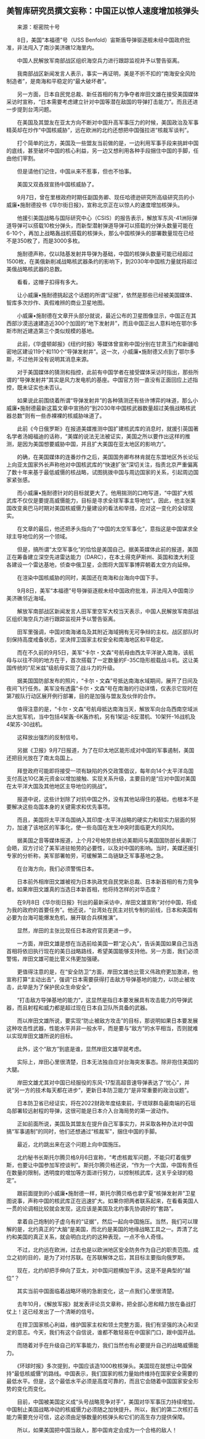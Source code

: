 ## 美智库研究员撰文妄称：中国正以惊人速度增加核弹头
　　来源：枢密院十号

　　8日，美国“本福德”号（USS Benfold）宙斯盾导弹驱逐舰未经中国政府批准，非法闯入了南沙美济礁12海里内。

　　中国人民解放军南部战区组织海空兵力进行跟踪监视并予以警告驱离。

　　我南部战区新闻发言人表示，事实一再证明，美是不折不扣的“南海安全风险制造者”，是南海和平稳定的“最大破坏者”。

　　另一方面，日本自民党总裁、新任首相的有力争夺者岸田文雄在接受美国媒体采访时宣称，“日本需要考虑建立针对中国等潜在敌国的导弹打击能力”。而且还进一步提到台湾问题。

　　在美国及其盟友在亚太方向不断对中国升高军事压力的时候，美国政治及军事精英却在炒作“中国核威胁”，远在欧洲的北约还想把中国强拉进“核裁军谈判”。

　　打个简单的比方，美国及一些盟友当前做的是，一边利用军事手段来挑衅中国的底线，甚至破坏中国的核心利益，另一边又想利用各种手段捆住中国的手脚，任由他们宰割。

　　但是请他们记住，中国从来不惹事，但也不怕事。

　　美国又双叒叕宣扬中国核威胁了。

　　9月7日，曾在里根政府时期任副国务卿、现任哈德逊研究所高级研究员的小威廉•施耐德投书《华尔街日报》，宣称北京正在以惊人的速度增加核弹头。

　　他援引美国战略与国际研究中心（CSIS）的报告表示，解放军东风-41洲际弹道导弹可以搭载10枚分弹头，而新型潜射弹道导弹可以搭载的分弹头数量可能在6-10个，再加上战略轰战机搭载的核弹头，那么中国核弹头的部署数量现在已经不是350枚了，而是3000多枚。

　　施耐德声称，仅以陆基发射井导弹为基础，中国的核弹头数量可能已经超过1500枚，在美俄新削减战略核武器条约的影响下，到2030年中国核力量就将超过美俄战略核武器的总数。

　　看看，这帽子扣得有多大。

　　让小威廉•施耐德挑起这个话题的所谓“证据”，依然是那些已经被美国媒体、智库多次炒作、真假难辨的商业卫星地图。

　　小威廉•施耐德在文章开头部分就说，最近公布的卫星图像显示，中国正在其西部沙漠迅速建造近300个加固的“地下发射井”，而且中国正出人意料地在鄂尔多斯市附近建造第三个类似规模的基地。

　　此前，《华盛顿邮报》《纽约时报》等媒体曾宣称中国分别在甘肃玉门和新疆哈密地区建设119个和110个“导弹发射井”。这一次，小威廉•施耐德又点到了鄂尔多斯，不过他并没有说明其消息来源。

　　对于美国媒体的猜测和指控，此前有中国学者在接受媒体采访时指出，那些所谓的“导弹发射井”其实是风力发电机的基座。中国官方则一直没有正面回应上述指控，既未证实也未否认。

　　如果说此前围绕着所谓“导弹发射井”的各种猜测还有些许博弈的味道，那么小威廉•施耐德最新这篇文章中宣扬的“到2030年中国核武器数量超过美俄战略核武器总数”则有一些赤裸裸的核威胁味道了。

　　此前《今日俄罗斯》在报道美媒推测中国扩建核武库的消息时，就援引英国著名学者汤姆福迪的话称，“美媒的说法无法被证实，美国之所以要作出这样的推测，是因为美国想要威胁中国，并且扩大美国在亚太地区的影响力”。

　　的确，在美国媒体的连番炒作之后，美国国务卿布林肯就在东盟地区外长论坛上向亚太国家外长声称他对中国核武库的“快速扩张”深切关注，指责北京严重偏离了数十年来基于最低威慑的核战略，试图挑拨中国与周边国家的关系，引起周边国家紧张感。

　　而小威廉•施耐德针对的目标就更大了。他用揣测的口吻写道，“中国扩大核武库不仅仅是要提高威慑能力，目标是寻求全球军事主导地位”。因此，他主张美国改变奥巴马时期对美国核威慑力量建设的看法和举措，应对这一变化的全球现实。

　　在文章的最后，他还把矛头指向了“中国的太空军事化”，意指这是中国谋求全球主导地位的另一个领域。

　　但是，搞所谓“太空军事化”的恰恰是美国自己。据美英媒体此前的报道，美国正在筹备建立深空先进雷达能力（DARC），在本土得克萨斯州、英国和澳大利亚各建设一个雷达基地，侦查中俄卫星，企图将大国军事博弈朝着太空方向延伸。

　　在渲染中国核威胁的同时，美国还在南海和台海向中国下手。

　　9月8日，美军“本福德”号导弹驱逐舰未经中国政府批准，非法闯入中国南沙美济礁邻近海域。

　　解放军南部战区新闻发言人田军里空军大校当天表示，中国人民解放军南部战区组织海空兵力进行跟踪监视并予以警告驱离。

　　田军里强调，中国对南海诸岛及其附近海域拥有无可争辩的主权。战区部队时刻保持高度戒备状态，坚决捍卫国家主权安全和南海地区和平稳定。

　　而在不久前的9月5日，美军“卡尔・文森”号航母由西太平洋驶入南海，该航母与以往不同的地方在于，首次搭载了一定数量的F-35C隐形舰载战斗机。这让美国传统的“尼米兹”级航母实现了战斗力的升级。

　　据美国国防部发布的照片，“卡尔・文森”号抵达南海水域期间，展开了日间及夜间飞行任务。美军没有透露“卡尔・文森”号在南海的行动详情，仅表示它现时在第7舰队行动区展开例行部署，目的是加强与盟友及伙伴的合作。

　　值得注意的是，“卡尔・文森”号航母抵达南海当天，解放军向台岛西南空域派出大批军机，当中包括4架轰-6K轰炸机，另有1架运-8反潜机、10架歼-16战机及4架苏-30战机。

　　这释放出强烈的反制信号。

　　另据《卫报》9月7日报道，为了在印太地区能形成对中国的军事遏制，美国还把目光放在了南太岛国上。

　　拜登政府可能即将接受一项有缺陷的外交政策倡议，每年向14个太平洋岛国支付高达10亿美元资金以增加接触、实现关系升级，主要目的是“应对中国对美国在太平洋大国及其他地区主导地位的挑战”。

　　报道中说，这些计划除了对抗中国之外，没有其他站得住的基础，也根本不是要解决这些岛国本身的关键需求和优先事项。

　　而且，美国将太平洋岛国纳入其印度-太平洋战略的硬实力和软实力层面的努力，加速了该地区的军事化，使一些岛国在发生冲突时面临更大的风险。

　　据美国之音等媒体报道，上个月2号帕劳总统访美期间与美国国防部长奥斯汀会晤，双方讨论了美军进驻帕劳的必要性，以及对中国的影响。当时，美媒还援引专家的分析称，美军部署帕劳，可缓解第二岛链缺乏军事基地之急。

　　在台海方向，我们必须警惕日本。

　　日本前外相岸田文雄被视为日本执政党自民党新总裁、日本新首相的有力竞争者。如果岸田文雄真的当选日本新首相，他将持怎样的对华态度？

　　在9月8日《华尔街日报》刊出的最新采访中，岸田文雄宣称“对付中国，将成为我的政府的首要任务”。他还说，“台湾处在民主对抗专制的前线，日本和美国有必要为台海可能爆发危机，展开联合兵棋推演”。

　　显然，岸田的主张比现任日本政府官员更进一步。

　　一方面，岸田文雄是想在当选前给美国一颗“定心丸”，告诉美国如果自己当选首相将依旧执行现在的美日战略路线，希望美国能够支持他。另一方面，我们必须警惕，岸田文雄可能比菅义伟更加强硬。

　　更值得注意的是，在“安全防卫”方面，岸田文雄也比菅义伟政府更加激进，他宣称打算“主动出击”，强调“日本需要获得打击敌方导弹基地的能力，以防止被攻击，此举是为了保护民众生命安全”。

　　“打击敌方导弹基地的能力”，这显然是指日本要发展具有攻击能力的导弹武器，而且射程和威力都是超过现在日本自卫队所具备的武器。

　　而以岸田文雄所说，要实现“防止被敌方攻击”的目标，那说明如果日本要发展这种攻击性武器，性能水平并非一般水平，而是要与“敌方”的水平相当，否则就难以实现岸田文雄所说的目标。

　　此外，这个“敌方”到底是谁，显然岸田文雄早就考虑。

　　实际上，岸田心里很清楚，日本无法独自应对台海突发事态。除非抱住美国的大腿。

　　岸田文雄尤其对中国已经服役的东风-17型高超音速导弹表达了“忧心”，并说“另一方的技术每天都在进步”，更新日本防卫能力“是非常重要的政治议题”。

　　日本防卫省已经证实，将在2022财政年度结束前，于琉球群岛最南端的石垣岛部署较远射程的导弹，这很可能是日本介入台海局势的第一波动作。

　　正如前面所说，美国及其盟友在提升自己军事实力，并采取各种办法对中国搞“军事遏制”的同时，他们还想通过“核裁军”，捆住中国的手脚。

　　最近，北约跳出来在这个问题上向中国施压。

　　北约秘书长斯托尔腾贝格9月6日宣称，“考虑核裁军问题，不能只盯着俄罗斯，也要让中国参加军控谈判”。斯托尔腾贝格还说，“作为一个大国，中国有责任在数量的限制，透明度的增加等方面进行努力，以控制核武库，这关乎全球的稳定”。

　　跟前面提到的小威廉•施耐德一样，斯托尔腾贝格也拿宁夏“核弹发射井”卫星图说事，声称中国的核武库正在迅速扩大。如果你把两者联系起来，在看看美国人一贯的论调相比较就会发现，这应该是美国及北约事先协调好的“套路”。

　　拿着自己炮制的子虚乌有的“证据”，然后一起向中国施压。当然，我们可以理解的是，北约真正的“大脑”是美国，而北约是美国的地缘战略工具之一。弄清了北约和美国的真正关系，就会明白北约的这种表现，一点不令人奇怪。

　　不过，北约远在欧洲，过去也是以欧洲地区安全防务作为自己的职责范围。成立之初的目的，是为了对付苏联。在苏联解体之后，其目标主要指向俄罗斯。

　　现在，北约却把手伸向了亚太，对中国问题横加干涉。这是不是典型的“越位”？

　　其实当前中国面临着战略环境的急剧变化，这一点我们心里很清楚。

　　去年10月，《解放军报》就发表评论员文章称，把全部心思和精力放在备战打仗上！这已经发出了一个清晰的信号。

　　在捍卫国家核心利益，维护国家主权和领土完整方面，我们有坚强的决心和坚定的意志。今天，我们有这个自信说，谁都不敢轻易在中国家门口，跟中国开战。

　　而随着对手在升级自己的军事能力，我们当然也有必要提升自己的战略威慑能力。

　　《环球时报》多次提到，中国应该造1000枚核弹头。美国现在就想让中国保持“最低核威慑”的路线。中国表示，我们国家的核力量始终维持在国家安全需要的最低水平。但是，这个最低水平必须是高度可靠的，而且它会随着中国国家安全形势的变化而变化。

　　目前，中国被美国定义成“头号战略竞争对手”，美国对华军事压力持续增加，中国制止美国战略冲动的核威慑力必须随之加快提升。所以，我们的第二次核打击能力需要充分可信，这必须由足够数量的核弹头和它们的高生存力提供保障。

　　所以，如果美国把中国当敌人，那中国肯定会成为一个合格的敌人！

